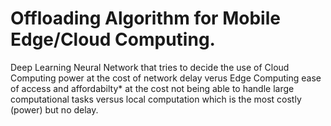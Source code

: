 # Offloading Algorithm for Mobile Edge/Cloud Computing.

Deep Learning Neural Network that tries to decide the use of Cloud Computing power at the cost of network delay verus Edge Computing ease of access and affordabilty* at the cost not being able to handle large computational tasks versus local computation which is the most costly (power) but no delay.
